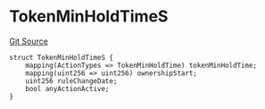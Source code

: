 # TokenMinHoldTimeS
[Git Source](https://github.com/thrackle-io/tron/blob/162302962dc6acd8eb4a5fadda6be1dbd5a16028/src/client/token/handler/diamond/RuleStorage.sol)


```solidity
struct TokenMinHoldTimeS {
    mapping(ActionTypes => TokenMinHoldTime) tokenMinHoldTime;
    mapping(uint256 => uint256) ownershipStart;
    uint256 ruleChangeDate;
    bool anyActionActive;
}
```

